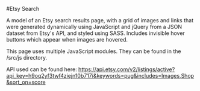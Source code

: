 #Etsy Search

A model of an Etsy search results page, with a grid of images and links that were generated dynamically
using JavaScript and jQuery from a JSON dataset from Etsy's API, and styled using SASS. Includes invisible
hover buttons which appear when images are hovered.

This page uses multiple JavaScript modules. They can be found in the /src/js directory.

API used can be found here: https://api.etsy.com/v2/listings/active?api_key=h9oq2yf3twf4ziejn10b717i&keywords=pug&includes=Images,Shop&sort_on=score
